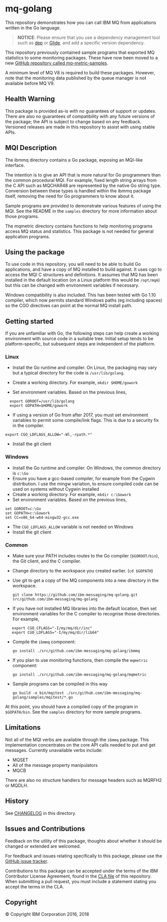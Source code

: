 # mq-golang

This repository demonstrates how you can call IBM MQ from applications written in the Go language.

> **NOTICE**: Please ensure that you use a dependency management tool such as [dep](https://github.com/golang/dep) or [Glide](http://glide.sh/), and add a specific version dependency.

This repository previously contained sample programs that exported MQ statistics to
some monitoring packages. These have now been moved to a
new [GitHub repository called mq-metric-samples](https://github.com/ibm-messaging/mq-metric-samples).

A minimum level of MQ V8 is required to build these packages. However, note that
the monitoring data published by the queue manager is not available before MQ V9.

## Health Warning

This package is provided as-is with no guarantees of support or updates. There are
also no guarantees of compatibility with any future versions of the package; the API
is subject to change based on any feedback. Versioned releases are made in this repository
to assist with using stable APIs.

## MQI Description

The ibmmq directory contains a Go package, exposing an MQI-like interface.

The intention is to give an API that is more natural for Go programmers than the
common procedural MQI. For example, fixed length string arrays from the C API such
as MQCHAR48 are represented by the native Go string type. Conversion between these
types is handled within the ibmmq package itself, removing the need for Go programmers
to know about it.

Sample programs are provided to demonstrate various features of using the MQI. See the
README in the `samples` directory for more information about those programs.

The mqmetric directory contains functions to help monitoring programs access MQ status and
statistics. This package is not needed for general application programs.

## Using the package

To use code in this repository, you will need to be able to build Go applications, and
have a copy of MQ installed to build against. It uses cgo to access the MQI C
structures and definitions. It assumes that MQ has been installed in the default
location (on a Linux platform this would be `/opt/mqm`) but this can be changed
with environment variables if necessary.

Windows compatibility is also included. This has been tested with Go 1.10 compiler,
which now permits standard Windows paths (eg including spaces) so the CGO directives
can point at the normal MQ install path.

## Getting started

If you are unfamiliar with Go, the following steps can help create a working environment
with source code in a suitable tree. Initial setup tends to be platform-specific,
but subsequent steps are independent of the platform.

### Linux

* Install the Go runtime and compiler. On Linux, the packaging may vary but a typical
directory for the code is `/usr/lib/golang`.

* Create a working directory. For example, ```mkdir $HOME/gowork```

* Set environment variables. Based on the previous lines,

```
  export GOROOT=/usr/lib/golang
  export GOPATH=$HOME/gowork
```

* If using a version of Go from after 2017, you must set environment variables to permit some compile/link flags. This is due to a security fix in the compiler.

```
export CGO_LDFLAGS_ALLOW="-Wl,-rpath.*"
```

* Install the git client

### Windows

* Install the Go runtime and compiler. On Windows, the common directory is `c:\Go`
* Ensure you have a gcc-based compiler, for example from the Cygwin distribution. I use the mingw variation, to ensure compiled code can be used on systems without Cygwin installed
* Create a working directory. For example, `mkdir c:\Gowork`
* Set environment variables. Based on the previous lines,

```
set GOROOT=c:\Go
set GOPATH=c:\Gowork
set CC=x86_64-w64-mingw32-gcc.exe
```

* The `CGO_LDFLAGS_ALLOW` variable is not needed on Windows
* Install the git client

### Common

* Make sure your PATH includes routes to the Go compiler (`$GOROOT/bin`), the Git client, and the C compiler.
* Change directory to the workspace you created earlier. (`cd $GOPATH`)
* Use git to get a copy of the MQ components into a new directory in the workspace.

  `git clone https://github.com/ibm-messaging/mq-golang.git src/github.com/ibm-messaging/mq-golang`

* If you have not installed MQ libraries into the default location, then set environment variables
for the C compiler to recognise those directories. For example,

```
   export CGO_CFLAGS="-I/my/mq/dir/inc"
   export CGO_LDFLAGS="-I/my/mq/dir/lib64"
```

* Compile the `ibmmq` component:

  `go install ./src/github.com/ibm-messaging/mq-golang/ibmmq`

* If you plan to use monitoring functions, then compile the `mqmetric` component:

  `go install ./src/github.com/ibm-messaging/mq-golang/mqmetric`

* Sample programs can be compiled in this way

  `go build -o bin/mqitest ./src/github.com/ibm-messaging/mq-golang/samples/mqitest/*.go`

At this point, you should have a compiled copy of the program in `$GOPATH/bin`. See the
`samples` directory for more sample programs.

## Limitations

Not all of the MQI verbs are available through the `ibmmq` package. This
implementation concentrates on the core API calls needed to put and get messages.
Currently unavailable verbs include:

* MQSET
* All of the message property manipulators
* MQCB

There are also no structure handlers for message headers such as MQRFH2 or MQDLH.

## History

See [CHANGELOG](CHANGELOG.md) in this directory.

## Issues and Contributions

Feedback on the utility of this package, thoughts about whether it should be changed
or extended are welcomed.

For feedback and issues relating specifically to this package, please use
the [GitHub issue tracker](https://github.com/ibm-messaging/mq-golang/issues).

Contributions to this package can be accepted under the terms of the IBM Contributor
License Agreement, found in the [CLA file](CLA.md) of this repository. When
submitting a pull request, you must include a statement stating you accept the terms
in the CLA.

## Copyright

© Copyright IBM Corporation 2016, 2018
